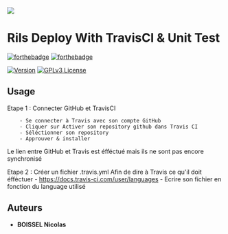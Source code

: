 <img src="https://ecole-alternance.cesi.fr/wp-content/themes/cesi/static/logo/ecole-alternance.svg">

# Rils Deploy With TravisCI & Unit Test
[![forthebadge](https://forthebadge.com/images/badges/built-with-love.svg)]()
[![forthebadge](https://forthebadge.com/images/badges/0-percent-optimized.svg)]()

[![Version](https://badge.fury.io/gh/tterb%2FHyde.svg)]()
[![GPLv3 License](https://img.shields.io/badge/License-GPL%20v3-yellow.svg)]()



## Usage

Etape 1 : Connecter GitHub et TravisCI

        - Se connecter à Travis avec son compte GitHub
        - Cliquer sur Activer son repository github dans Travis CI
        - Séléctionner son repository
        - Approuver & installer

Le lien entre GitHub et Travis est éfféctué mais ils ne sont pas encore synchronisé

Etape 2 : Créer un fichier .travis.yml Afin de dire à Travis ce qu'il doit éfféctuer 
        - https://docs.travis-ci.com/user/languages 
        - Ecrire son fichier en fonction du language utilisé

## Auteurs

* **BOISSEL Nicolas** 



